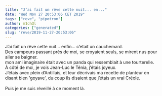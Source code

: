 ```yaml
---
title: "J’ai fait un rêve cette nuit... en..."
date: "Wed Nov 27 20:53:06 CET 2019"
tags: ["reve", "pipotron"]
author: m1ch3l
categories: ["generated"]
slug: "reve/2019-11-27-20:53:06"
---
```


J’ai fait un rêve cette nuit... enfin... c’etait un cauchemard.<br>
Des campeurs passant près de moi, se croyaient seuls, se mirent nus pour aller se baigner.<br>
mon ami imaginaire était avec un panda qui ressemblait à une tourterelle.<br>
À côté de moi, je vois Jean-Luc le Ténia, j’étais joyeux.<br>
J’étais avec plein d’Antillais, et leur décrivais ma recette de planteur en disant bien 'goyave', du coup ils disaient que j’étais un vrai Créole.<br>
<br>
Puis je me suis réveillé à ce moment là.<br>
<br>
